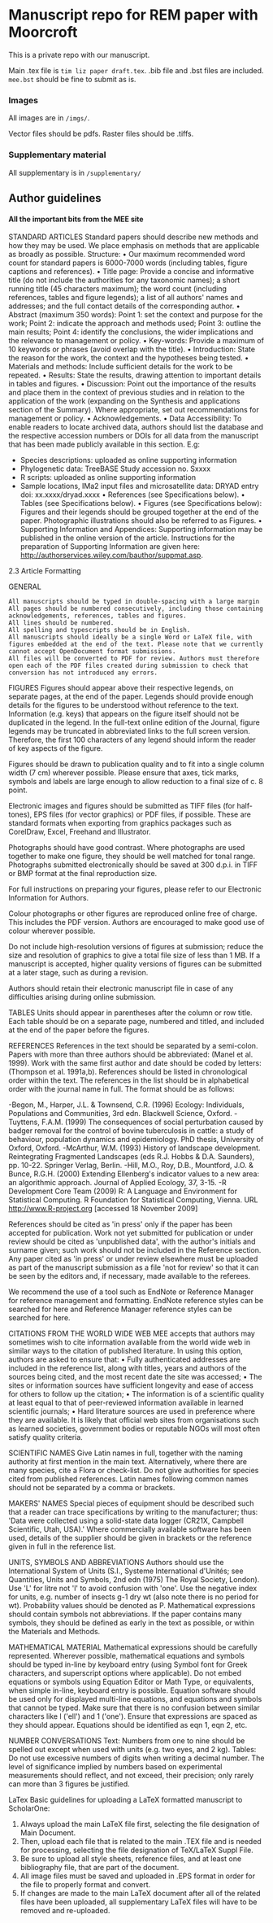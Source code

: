 # Manuscript repo for REM paper with Moorcroft

This is a private repo with our manuscript.


Main .tex file is `tim liz paper draft.tex`. 
.bib file and .bst files are included. `mee.bst` should be fine to submit as is.

### Images

All images are in `/imgs/`.

Vector files should be pdfs. Raster files should be .tiffs.

### Supplementary material

All supplementary is in `/supplementary/`









## Author guidelines

#### All the important bits from the MEE site

STANDARD ARTICLES
Standard papers should describe new methods and how they may be used. We place emphasis on methods that are applicable as broadly as possible.
Structure:
• Our maximum recommended word count for standard papers is 6000-7000 words (including tables, figure captions and references).
• Title page: Provide a concise and informative title (do not include the authorities for any taxonomic names); a short running title (45 characters maximum); the word count (including references, tables and figure legends); a list of all authors' names and addresses; and the full contact details of the corresponding author.
• Abstract (maximum 350 words):
Point 1: set the context and purpose for the work;
Point 2: indicate the approach and methods used;
Point 3: outline the main results;
Point 4: identify the conclusions, the wider implications and the relevance to management or policy.
• Key-words: Provide a maximum of 10 keywords or phrases (avoid overlap with the title).
• Introduction: State the reason for the work, the context and the hypotheses being tested.
• Materials and methods: Include sufficient details for the work to be repeated.
• Results: State the results, drawing attention to important details in tables and figures.
• Discussion: Point out the importance of the results and place them in the context of previous studies and in relation to the application of the work (expanding on the Synthesis and applications section of the Summary). Where appropriate, set out recommendations for management or policy.
• Acknowledgements.
• Data Accessibility: To enable readers to locate archived data, authors should list the database and the respective accession numbers or DOIs for all data from the manuscript that has been made publicly available in this section. E.g:
- Species descriptions: uploaded as online supporting information
- Phylogenetic data: TreeBASE Study accession no. Sxxxx
- R scripts: uploaded as online supporting information
- Sample locations, IMa2 input files and microsatellite data: DRYAD entry doi: xx.xxxx/dryad.xxxx
• References (see Specifications below).
• Tables (see Specifications below).
• Figures (see Specifications below): Figures and their legends should be grouped together at the end of the paper. Photographic illustrations should also be referred to as Figures.
• Supporting Information and Appendices: Supporting information may be published in the online version of the article. Instructions for the preparation of Supporting Information are given here: http://authorservices.wiley.com/bauthor/suppmat.asp.


2.3 Article Formatting


GENERAL

    All manuscripts should be typed in double-spacing with a large margin
    All pages should be numbered consecutively, including those containing acknowledgements, references, tables and figures.
    All lines should be numbered.
    All spelling and typescripts should be in English.
    All manuscripts should ideally be a single Word or LaTeX file, with figures embedded at the end of the text. Please note that we currently cannot accept OpenDocument format submissions.
    All files will be converted to PDF for review. Authors must therefore open each of the PDF files created during submission to check that conversion has not introduced any errors.


FIGURES
Figures should appear above their respective legends, on separate pages, at the end of the paper. Legends should provide enough details for the figures to be understood without reference to the text. Information (e.g. keys) that appears on the figure itself should not be duplicated in the legend. In the full-text online edition of the Journal, figure legends may be truncated in abbreviated links to the full screen version. Therefore, the first 100 characters of any legend should inform the reader of key aspects of the figure.

Figures should be drawn to publication quality and to fit into a single column width (7 cm) wherever possible. Please ensure that axes, tick marks, symbols and labels are large enough to allow reduction to a final size of c. 8 point.

Electronic images and figures should be submitted as TIFF files (for half-tones), EPS files (for vector graphics) or PDF files, if possible. These are standard formats when exporting from graphics packages such as CorelDraw, Excel, Freehand and Illustrator.

Photographs should have good contrast. Where photographs are used together to make one figure, they should be well matched for tonal range. Photographs submitted electronically should be saved at 300 d.p.i. in TIFF or BMP format at the final reproduction size.

For full instructions on preparing your figures, please refer to our Electronic Information for Authors.

Colour photographs or other figures are reproduced online free of charge. This includes the PDF version. Authors are encouraged to make good use of colour wherever possible.

Do not include high-resolution versions of figures at submission; reduce the size and resolution of graphics to give a total file size of less than 1 MB. If a manuscript is accepted, higher quality versions of figures can be submitted at a later stage, such as during a revision.

Authors should retain their electronic manuscript file in case of any difficulties arising during online submission.

TABLES
Units should appear in parentheses after the column or row title. Each table should be on a separate page, numbered and titled, and included at the end of the paper before the figures.

REFERENCES
References in the text should be separated by a semi-colon. Papers with more than three authors should be abbreviated: (Manel et al. 1999). Work with the same first author and date should be coded by letters: (Thompson et al. 1991a,b). References should be listed in chronological order within the text. The references in the list should be in alphabetical order with the journal name in full. The format should be as follows:

-Begon, M., Harper, J.L. & Townsend, C.R. (1996) Ecology: Individuals, Populations and Communities, 3rd edn. Blackwell Science, Oxford.
-Tuyttens, F.A.M. (1999) The consequences of social perturbation caused by badger removal for the control of bovine tuberculosis in cattle: a study of behaviour, population dynamics and epidemiology. PhD thesis, University of Oxford, Oxford.
-McArthur, W.M. (1993) History of landscape development. Reintegrating Fragmented Landscapes (eds R.J. Hobbs & D.A. Saunders), pp. 10-22. Springer Verlag, Berlin.
-Hill, M.O., Roy, D.B., Mountford, J.O. & Bunce, R.G.H. (2000) Extending Ellenberg's indicator values to a new area: an algorithmic approach. Journal of Applied Ecology, 37, 3-15.
-R Development Core Team (2009) R: A Language and Environment for Statistical Computing. R Foundation for Statistical Computing, Vienna. URL http://www.R-project.org [accessed 18 November 2009]

References should be cited as 'in press' only if the paper has been accepted for publication. Work not yet submitted for publication or under review should be cited as 'unpublished data', with the author's initials and surname given; such work should not be included in the Reference section. Any paper cited as 'in press' or under review elsewhere must be uploaded as part of the manuscript submission as a file 'not for review' so that it can be seen by the editors and, if necessary, made available to the referees.

We recommend the use of a tool such as EndNote or Reference Manager for reference management and formatting. EndNote reference styles can be searched for here and Reference Manager reference styles can be searched for here.

CITATIONS FROM THE WORLD WIDE WEB
MEE accepts that authors may sometimes wish to cite information available from the world wide web in similar ways to the citation of published literature. In using this option, authors are asked to ensure that:
• Fully authenticated addresses are included in the reference list, along with titles, years and authors of the sources being cited, and the most recent date the site was accessed;
• The sites or information sources have sufficient longevity and ease of access for others to follow up the citation;
• The information is of a scientific quality at least equal to that of peer-reviewed information available in learned scientific journals;
• Hard literature sources are used in preference where they are available.
It is likely that official web sites from organisations such as learned societies, government bodies or reputable NGOs will most often satisfy quality criteria.

SCIENTIFIC NAMES
Give Latin names in full, together with the naming authority at first mention in the main text. Alternatively, where there are many species, cite a Flora or check-list. Do not give authorities for species cited from published references. Latin names following common names should not be separated by a comma or brackets.

MAKERS' NAMES
Special pieces of equipment should be described such that a reader can trace specifications by writing to the manufacturer; thus: 'Data were collected using a solid-state data logger (CR21X, Campbell Scientific, Utah, USA).' Where commercially available software has been used, details of the supplier should be given in brackets or the reference given in full in the reference list.

UNITS, SYMBOLS AND ABBREVIATIONS
Authors should use the International System of Units (S.I., Systeme International d'Unités; see Quantities, Units and Symbols, 2nd edn (1975) The Royal Society, London). Use 'L' for litre not 'l' to avoid confusion with 'one'. Use the negative index for units, e.g. number of insects g-1 dry wt (also note there is no period for wt). Probability values should be denoted as P. Mathematical expressions should contain symbols not abbreviations. If the paper contains many symbols, they should be defined as early in the text as possible, or within the Materials and Methods.

MATHEMATICAL MATERIAL
Mathematical expressions should be carefully represented. Wherever possible, mathematical equations and symbols should be typed in-line by keyboard entry (using Symbol font for Greek characters, and superscript options where applicable). Do not embed equations or symbols using Equation Editor or Math Type, or equivalents, when simple in-line, keyboard entry is possible. Equation software should be used only for displayed multi-line equations, and equations and symbols that cannot be typed. Make sure that there is no confusion between similar characters like l ('ell') and 1 ('one'). Ensure that expressions are spaced as they should appear. Equations should be identified as eqn 1, eqn 2, etc.

NUMBER CONVERSATIONS
Text: Numbers from one to nine should be spelled out except when used with units (e.g. two eyes, and 2 kg).
Tables: Do not use excessive numbers of digits when writing a decimal number. The level of significance implied by numbers based on experimental measurements should reflect, and not exceed, their precision; only rarely can more than 3 figures be justified.

LaTex
Basic guidelines for uploading a LaTeX formatted manuscript to ScholarOne:
1. Always upload the main LaTeX file first, selecting the file designation of Main Document.
2. Then, upload each file that is related to the main .TEX file and is needed for processing, selecting the file designation of TeX/LaTeX Suppl File.
3. Be sure to upload all style sheets, reference files, and at least one bibliography file, that are part of the document.
4. All image files must be saved and uploaded in .EPS format in order for the file to properly format and convert.
5. If changes are made to the main LaTeX document after all of the related files have been uploaded, all supplementary LaTeX files will have to be removed and re-uploaded.
